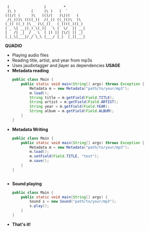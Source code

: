 ```
 (                (        *          
 )\ )       (     )\ )   (  `         
(()/( (     )\   (()/(   )\))(   (    
 /(_)))\ ((((_)(  /(_)) ((_)()\  )\   
(_)) ((_) )\ _ )\(_))_  (_()((_)((_)  
| _ \| __|(_)_\(_)|   \ |  \/  || __| 
|   /| _|  / _ \  | |) || |\/| || _|  
|_|_\|___|/_/ \_\ |___/ |_|  |_||___| 
```
**QUADIO**  
 - Playing audio files
 - Reading title, artist, and year from mp3s
 - Uses jaudiotagger and jlayer as dependencies
**USAGE**
 - **Metadata reading**
   ```java
   public class Main {
       public static void main(String[] args) throws Exception {
           Metadata m = new Metadata("path/to/your/mp3");
           m.load();
           String title = m.getField(Field.TITLE);
           String artist = m.getField(Field.ARTIST);
           String year = m.getField(Field.YEAR);
           String album = m.getField(Field.ALBUM);
       }
   }
 - **Metadata Writing**
   ```java
   public class Main {
       public static void main(String[] args) throws Exception {
           Metadata m = new Metadata("path/to/your/mp3");
           m.load();
           m.setField(Field.TITLE, "test");
           m.save();
       }
   }
     
 - **Sound playing**
   ```java
   public class Main {
       public static void main(String[] args) {
           Sound s = new Sound("path/to/your/mp3");
           s.play();
       }
   }
 - **That's it!**
